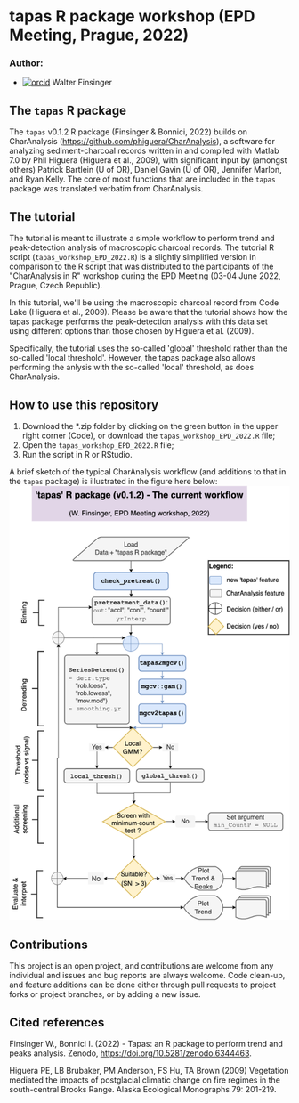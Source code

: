 # tapas R package workshop (EPD Meeting, Prague, 2022)

### Author: 
* [![orcid](https://img.shields.io/badge/orcid-0000--0002--8297--0574-brightgreen.svg)](https://orcid.org/0000-0002-8297-0574) Walter Finsinger


## The `tapas` R package
The `tapas` v0.1.2 R package (Finsinger & Bonnici, 2022) builds on CharAnalysis (https://github.com/phiguera/CharAnalysis),
a software for analyzing sediment-charcoal records written in and compiled
with Matlab 7.0 by Phil Higuera (Higuera et al., 2009), with significant input
by (amongst others) Patrick Bartlein (U of OR), Daniel Gavin (U of OR),
Jennifer Marlon, and Ryan Kelly.
The core of most functions that are included in the `tapas` package was
translated verbatim from CharAnalysis.


## The tutorial
The tutorial is meant to illustrate a simple workflow to perform
trend and peak-detection analysis of macroscopic charcoal records. The tutorial R script (`tapas_workshop_EPD_2022.R`) is a slightly simplified version in comparison to the R script that was distributed to the participants of the "CharAnalysis in R" workshop during the EPD Meeting (03-04 June 2022, Prague, Czech Republic).

In this tutorial, we'll be using the macroscopic charcoal record from
Code Lake (Higuera et al., 2009). Please be aware that the tutorial shows
how the tapas package performs the peak-detection analysis with this data set
using different options than those chosen by Higuera et al. (2009).

Specifically, the tutorial uses the so-called 'global' threshold rather than
the so-called 'local threshold'. However, the tapas package also allows
performing the anlysis with the so-called 'local' threshold, as does
CharAnalysis.


## How to use this repository
1. Download the *.zip folder by clicking on the green button in the upper right corner (Code), or
    download the `tapas_workshop_EPD_2022.R` file;
2. Open the `tapas_workshop_EPD_2022.R` file;
3. Run the script in R or RStudio.


A brief sketch of the typical CharAnalysis workflow (and additions to that in the `tapas` package) is illustrated in the figure here below: 
![Tapas_Flowchart_v012](Tapas_Flowchart_v012.png)
 

## Contributions
This project is an open project, and contributions are welcome from any individual and issues and bug reports are always welcome. Code clean-up, and feature additions can be done either through pull requests to project forks or project branches, or by adding a new issue.


## Cited references
Finsinger W., Bonnici I. (2022) - Tapas: an R package to perform trend and peaks analysis. Zenodo, https://doi.org/10.5281/zenodo.6344463.

Higuera PE, LB Brubaker, PM Anderson, FS Hu, TA Brown (2009) Vegetation mediated the impacts of postglacial climatic change on fire regimes in the south-central Brooks Range. Alaska Ecological Monographs 79: 201-219.
